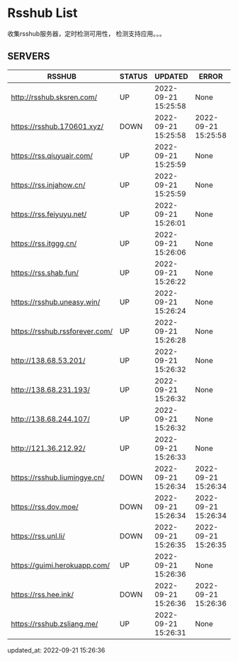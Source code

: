 # Rsshub List

收集rsshub服务器，定时检测可用性， 检测支持应用。。。


## SERVERS

|  RSSHUB   | STATUS  | UPDATED  | ERROR  | TWITTER |  
|  ----  | ----  | ----  | ----  | ---- |  
| http://rsshub.sksren.com/ | UP | 2022-09-21 15:25:58 | None |OK|  
| https://rsshub.170601.xyz/ | DOWN | 2022-09-21 15:25:58 | 2022-09-21 15:25:58 |  
| https://rss.qiuyuair.com/ | UP | 2022-09-21 15:25:59 | None ||  
| https://rss.injahow.cn/ | UP | 2022-09-21 15:25:59 | None ||  
| https://rss.feiyuyu.net/ | UP | 2022-09-21 15:26:01 | None ||  
| https://rss.itggg.cn/ | UP | 2022-09-21 15:26:06 | None ||  
| https://rss.shab.fun/ | UP | 2022-09-21 15:26:22 | None |OK|  
| https://rsshub.uneasy.win/ | UP | 2022-09-21 15:26:24 | None |OK|  
| https://rsshub.rssforever.com/ | UP | 2022-09-21 15:26:28 | None |OK|  
| http://138.68.53.201/ | UP | 2022-09-21 15:26:32 | None ||  
| http://138.68.231.193/ | UP | 2022-09-21 15:26:32 | None ||  
| http://138.68.244.107/ | UP | 2022-09-21 15:26:32 | None ||  
| http://121.36.212.92/ | UP | 2022-09-21 15:26:33 | None ||  
| https://rsshub.liumingye.cn/ | DOWN | 2022-09-21 15:26:34 | 2022-09-21 15:26:34 |  
| https://rss.dov.moe/ | DOWN | 2022-09-21 15:26:34 | 2022-09-21 15:26:34 |  
| https://rss.unl.li/ | DOWN | 2022-09-21 15:26:35 | 2022-09-21 15:26:35 |  
| https://guimi.herokuapp.com/ | UP | 2022-09-21 15:26:36 | None ||  
| https://rss.hee.ink/ | DOWN | 2022-09-21 15:26:36 | 2022-09-21 15:26:36 |  
| https://rsshub.zsliang.me/ | UP | 2022-09-21 15:26:31 | None |OK|  
  

updated_at: 2022-09-21 15:26:36  
